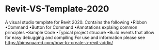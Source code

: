 # Revit-VS-Template-2020
A visual studio template for Revit 2020. Contains the following
•Ribbon
•Command
•Button for Command
•Annotations explaing common principles
•Sample Code
•Typical project strucure
•Build events that allow for easy debugging and compiling
For use and information please see https://bimsquared.com/how-to-create-a-revit-addin/
